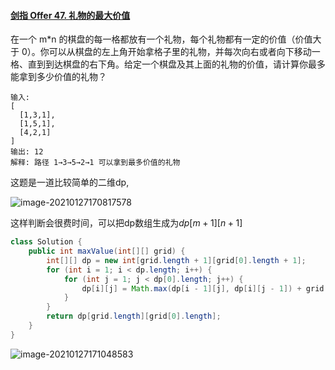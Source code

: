 #### [剑指 Offer 47. 礼物的最大价值](https://leetcode-cn.com/problems/li-wu-de-zui-da-jie-zhi-lcof/)

在一个 m*n 的棋盘的每一格都放有一个礼物，每个礼物都有一定的价值（价值大于 0）。你可以从棋盘的左上角开始拿格子里的礼物，并每次向右或者向下移动一格、直到到达棋盘的右下角。给定一个棋盘及其上面的礼物的价值，请计算你最多能拿到多少价值的礼物？

```
输入: 
[
  [1,3,1],
  [1,5,1],
  [4,2,1]
]
输出: 12
解释: 路径 1→3→5→2→1 可以拿到最多价值的礼物
```

这题是一道比较简单的二维dp,

![image-20210127170817578](https://gitee.com/20162180090/piccgo/raw/master/pic/image-20210127170817578.png)

这样判断会很费时间，可以把dp数组生成为$dp[m+1][n+1]$



```java
class Solution {
    public int maxValue(int[][] grid) {
        int[][] dp = new int[grid.length + 1][grid[0].length + 1];
        for (int i = 1; i < dp.length; i++) {
            for (int j = 1; j < dp[0].length; j++) {
                dp[i][j] = Math.max(dp[i - 1][j], dp[i][j - 1]) + grid[i - 1][j - 1];
            }
        }
        return dp[grid.length][grid[0].length];
    }
}
```

![image-20210127171048583](https://gitee.com/20162180090/piccgo/raw/master/pic/image-20210127171048583.png)


